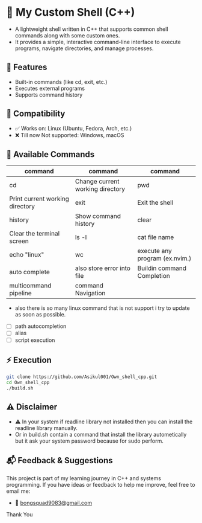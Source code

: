 # 🐚 My Custom Shell (C++)

- A lightweight shell written in C++ that supports common shell commands along with some custom ones.
- It provides a simple, interactive command-line interface to execute programs, navigate directories, and manage processes.

## 🚀 Features

- Built-in commands (like cd, exit, etc.)
- Executes external programs
- Supports command history

## 🐧 Compatibility
- ✅ Works on: Linux (Ubuntu, Fedora, Arch, etc.)
- ❌ Till now Not supported: Windows, macOS 

## 📖 Available Commands
|command|command|command|
|---------|------|--|
|cd |Change current working directory|pwd |
|Print current working directory| exit | Exit the shell|
|history | Show command history|clear |
|Clear the terminal screen|ls -l|cat file name|
|echo "linux" | wc|execute any program (ex.nvim.)|
|auto complete|also store error into file|Buildin command Completion|
|multicommand pipeline|command Navigation||

- also there is so many linux command that is not support i try to update as soon as possible.
- [ ] path autocompletion
- [ ] alias
- [ ] script execution

## ⚡ Execution

``` bash
git clone https://github.com/Asikul001/Own_shell_cpp.git
cd Own_shell_cpp
./build.sh
```
## ⚠️ Disclaimer
- ⚠️ In your system if readline library not installed then you can install the readline library manually.
- Or in build.sh contain a command that install the library autometically but it ask your system password because for sudo perform.

## 📬 Feedback & Suggestions

This project is part of my learning journey in C++ and systems programming.
If you have ideas or feedback to help me improve, feel free to email me:
- 📧 bongsquad9083@gmail.com

Thank You
